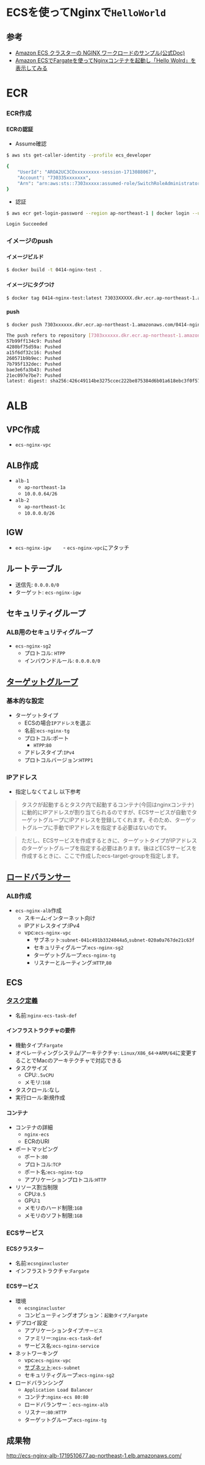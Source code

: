 # ECSを使ってNginxで`HelloWorld`

## 参考
- [Amazon ECS クラスターの NGINX ワークロードのサンプル(公式Doc)](https://docs.aws.amazon.com/ja_jp/AmazonCloudWatch/latest/monitoring/ContainerInsights-Prometheus-Setup-nginx-ecs.html)
- [Amazon ECSでFargateを使ってNginxコンテナを起動し「Hello Wolrd」を表示してみる](https://zenn.dev/shimiyu/articles/3b6cacf157112f)

# ECR

### ECR作成
#### ECRの認証

- Assume確認
```bash
$ aws sts get-caller-identity --profile ecs_developer

{
    "UserId": "AROA2UC3COxxxxxxxxx-session-1713088067",
    "Account": "730335xxxxxxx",
    "Arn": "arn:aws:sts::7303xxxxx:assumed-role/SwitchRoleAdministrator/botocore-session-1713088067"
}
```
- 認証
```bash
$ aws ecr get-login-password --region ap-northeast-1 | docker login --username AWS --password-stdin 730335441282.dkr.ecr.ap-northeast-1.amazonaws.com

Login Succeeded
```

### イメージのpush

#### イメージビルド
```bash
$ docker build -t 0414-nginx-test .
```

#### イメージにタグつけ
```bash
$ docker tag 0414-nginx-test:latest 73033XXXXX.dkr.ecr.ap-northeast-1.amazonaws.com/0414-nginx-test:latest
```

#### push
```bash
$ docker push 7303xxxxxx.dkr.ecr.ap-northeast-1.amazonaws.com/0414-nginx-test:latest

The push refers to repository [7303xxxxxx.dkr.ecr.ap-northeast-1.amazonaws.com/0414-nginx-test]
57b99ff134c9: Pushed
4280bf75d59a: Pushed
a15f6df32c16: Pushed
260571b9b9ec: Pushed
7b795f132dec: Pushed
bae3e6fa3b43: Pushed
21ec097e7be7: Pushed
latest: digest: sha256:426c49114be3275ccec222be875384d6b01a618ebc3f0f57a9fe1cfc10eb571f size: 1777
```

# ALB

## VPC作成
- `ecs-nginx-vpc`

## ALB作成
- `alb-1`
  - `ap-northeast-1a`
  - `10.0.0.64/26`
- `alb-2`
  - `ap-northeast-1c`
  - `10.0.0.0/26`

## IGW
- `ecs-nginx-igw`
　　- `ecs-nginx-vpc`にアタッチ

## ルートテーブル
- 送信先: `0.0.0.0/0`
- ターゲット: `ecs-nginx-igw`

## セキュリティグループ
### ALB用のセキュリティグループ
- `ecs-nginx-sg2`
  - プロトコル: `HTPP`
  - インバウンドルール: `0.0.0.0/0`
 
## [ターゲットグループ](https://ap-northeast-1.console.aws.amazon.com/ec2/home?region=ap-northeast-1#TargetGroup:targetGroupArn=arn:aws:elasticloadbalancing:ap-northeast-1:730335441282:targetgroup/ecs-nginx-tg/faa7c46d2e3fe06c)


### 基本的な設定
- ターゲットタイプ
  - ECSの場合`IPアドレス`を選ぶ
  - 名前:`ecs-nginx-tg`
  - プロトコル:ポート
    - `HTPP`:`80`
  - アドレスタイプ:`IPv4`
  - プロトコルバージョン:`HTPP1`

### IPアドレス
- 指定しなくてよし
以下参考
> タスクが起動するとタスク内で起動するコンテナ(今回はnginxコンテナ)に動的にIPアドレスが割り当てられるのですが、ECSサービスが自動でターゲットグループにIPアドレスを登録してくれます。そのため、ターゲットグループに手動でIPアドレスを指定する必要はないのです。

> ただし、ECSサービスを作成するときに、ターゲットタイプがIPアドレスのターゲットグループを指定する必要はあります。後ほどECSサービスを作成するときに、ここで作成したecs-target-groupを指定します。


## [ロードバランサー](https://ap-northeast-1.console.aws.amazon.com/ec2/home?region=ap-northeast-1#LoadBalancer:loadBalancerArn=arn:aws:elasticloadbalancing:ap-northeast-1:730335441282:loadbalancer/app/ecs-nginx-alb/0bf413525f886a3e;tab=listeners)

### ALB作成
- `ecs-nginx-alb`作成
  - スキーム:インターネット向け
  - IPアドレスタイプ:IPv4
  - vpc:`ecs-nginx-vpc`
    - サブネット:`subnet-041c491b3324044a5`,`subnet-020a0a767de21c63f`
    - セキュリティグループ:`ecs-nginx-sg2`
    - ターゲットグループ:`ecs-nginx-tg`
    - リスナーとルーティング:`HTTP`,`80`
   

## ECS

### [タスク定義](https://ap-northeast-1.console.aws.amazon.com/ecs/v2/task-definitions/nginx-ecs-task-def/1/containers?region=ap-northeast-1)
- 名前:`nginx-ecs-task-def`

#### インフラストラクチャの要件
- 機動タイプ:`Fargate`
- オペレーティングシステム/アーキテクチャ: `Linux/X86_64`→`ARM/64`に変更することでMacのアーキテクチャで対応できる
- タスクサイズ
  - CPU:`.5vCPU`
  - メモリ:`1GB`
- タスクロール:なし
- 実行ロール:新規作成

#### コンテナ
- コンテナの詳細
  - `nginx-ecs`
  - ECRのURI
- ポートマッピング
  - ポート:`80`
  - プロトコル:`TCP`
  - ポート名:`ecs-nginx-tcp`
  - アプリケーションプロトコル:`HTTP`
- リソース割当制限
  - CPU:`0.5`
  - GPU:`1`
  - メモリのハード制限:`1GB`
  - メモリのソフト制限:`1GB`

### ECSサービス

#### ECSクラスター
- 名前:`ecsnginxcluster`
- インフラストラクチャ:`Fargate`

#### ECSサービス
- 環境
  - `ecsnginxcluster`
  - コンピューティングオプション：`起動タイプ`,`Fargate`
- デプロイ設定
  - アプリケーションタイプ:`サービス`
  - ファミリー:`nginx-ecs-task-def`
  - サービス名:`ecs-nginx-service`
- ネットワーキング
  - vpc:`ecs-nginx-vpc`
  - [サブネット](https://ap-northeast-1.console.aws.amazon.com/vpcconsole/home?region=ap-northeast-1#SubnetDetails:subnetId=subnet-0efc186a708ee71c3):`ecs-subnet`
  - セキュリティグループ:`ecs-nginx-sg2`
- ロードバランシング
  - `Application Load Balancer`
  - コンテナ:`nginx-ecs 80:80`
  - ロードバランサー：`ecs-nginx-alb`
  - リスナー:`80:HTTP`
  - ターゲットグループ:`ecs-nginx-tg`
 
## 成果物
http://ecs-nginx-alb-1719510677.ap-northeast-1.elb.amazonaws.com/












